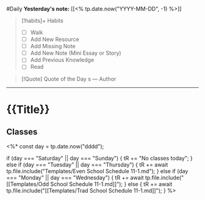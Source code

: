 #Daily
**Yesterday's note:** [[<% tp.date.now("YYYY-MM-DD", -1) %>]]

> [!habits]+ Habits 
>- [ ] Walk 
>- [ ] Add New Resource
> - [ ] Add Missing Note
> - [ ] Add New Note (Mini Essay or Story)
> - [ ] Add Previous Knowledge  
> - [ ] Read

> [!Quote]  Quote of the Day
> s
> — Author


<hr>

# {{Title}}




## Classes 
<%*
const day = tp.date.now("dddd"); 

if (day === "Saturday" || day === "Sunday") {
  tR += "No classes today";
} else if (day === "Tuesday" || day === "Thursday") {
  tR += await tp.file.include("Templates/Even School Schedule 11-1.md");
} else if (day === "Monday" || day === "Wednesday") {
  tR += await tp.file.include("[[Templates/Odd School Schedule 11-1.md]]");
} else {
  tR += await tp.file.include("[[Templates/Trad School Schedule 11-1.md]]");
}
%>